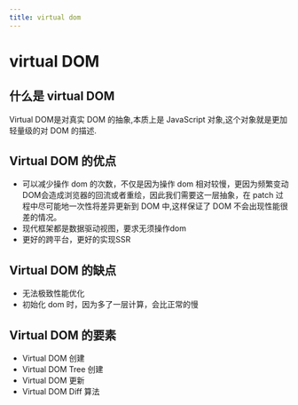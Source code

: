```yaml
---
title: virtual dom
---
```


# virtual DOM

## 什么是 virtual DOM

Virtual DOM是对真实 DOM 的抽象,本质上是 JavaScript 对象,这个对象就是更加轻量级的对 DOM 的描述.

## Virtual DOM 的优点

- 可以减少操作 dom 的次数，不仅是因为操作 dom 相对较慢，更因为频繁变动DOM会造成浏览器的回流或者重绘，因此我们需要这一层抽象，在 patch 过程中尽可能地一次性将差异更新到 DOM 中,这样保证了 DOM 不会出现性能很差的情况。
- 现代框架都是数据驱动视图，要求无须操作dom
- 更好的跨平台，更好的实现SSR

## Virtual DOM 的缺点

- 无法极致性能优化
- 初始化 dom 时，因为多了一层计算，会比正常的慢

## Virtual DOM 的要素

- Virtual DOM 创建
- Virtual DOM Tree 创建
- Virtual DOM 更新
- Virtual DOM Diff 算法
